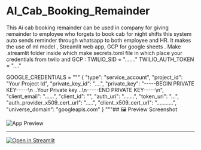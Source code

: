 # AI_Cab_Booking_Remainder
This Ai cab booking remainder can be used in company for giving remainder to employee who forgets to book cab for night shifts this system auto sends reminder through whatsapp to both employee and HR. It makes the use of ml model , Streamlit web app, GCP for google sheets .
Make .streamlit folder inside which make secrets.toml file in which place your credentials from twilo and GCP  : 
TWILIO_SID = "......."
TWILIO_AUTH_TOKEN = "...."

GOOGLE_CREDENTIALS = """
{
  "type": "service_account",
  "project_id": "Your Project Id",
  "private_key_id": "....",
  "private_key": "-----BEGIN PRIVATE KEY-----\\n ..Your Private key ..\\n-----END PRIVATE KEY-----\\n",
  "client_email": "......",
  "client_id": "",
  "auth_uri": ".......",
  "token_uri": "...",
  "auth_provider_x509_cert_url": ".....",
  "client_x509_cert_url": "...........",
  "universe_domain": "googleapis.com"
}
"""## 🖼️ Preview Screenshot

![App Preview](https://i.ibb.co/nqjJ6pbp/image.png)

---

[![Open in Streamlit](https://static.streamlit.io/badges/streamlit_badge_black_white.svg)](https://cabbookingremainder.streamlit.app)

